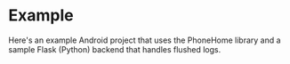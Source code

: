 Example
=======

Here's an example Android project that uses the PhoneHome library and a sample Flask (Python) backend that handles flushed logs.
